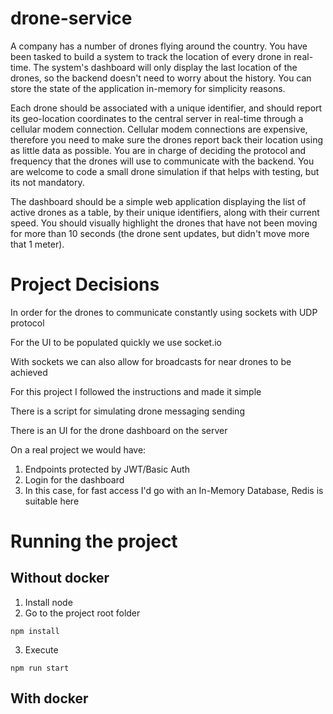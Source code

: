 # drone-service

A company has a number of drones flying around the country. You have been tasked to build a system to track the location of every drone in real-time. The system's dashboard will only display the last location of the drones, so the backend doesn't need to worry about the history. You can store the state of the application in-memory for simplicity reasons.

Each drone should be associated with a unique identifier, and should report its geo-location coordinates to the central server in real-time through a cellular modem connection. Cellular modem connections are expensive, therefore you need to make sure the drones report back their location using as little data as possible. You are in charge of deciding the protocol and frequency that the drones will use to communicate with the backend. You are welcome to code a small drone simulation if that helps with testing, but its not mandatory.

The dashboard should be a simple web application displaying the list of active drones as a table, by their unique identifiers, along with their current speed. You should visually highlight the drones that have not been moving for more than 10 seconds (the drone sent updates, but didn't move more that 1 meter).

# Project Decisions

In order for the drones to communicate constantly using sockets with UDP protocol

For the UI to be populated quickly we use socket.io 

With sockets we can also allow for broadcasts for near drones to be achieved

For this project I followed the instructions and made it simple

There is a script for simulating drone messaging sending

There is an UI for the drone dashboard on the server

On a real project we would have:

1. Endpoints protected by JWT/Basic Auth
2. Login for the dashboard
3. In this case, for fast access I'd go with an In-Memory Database, Redis is suitable here

# Running the project

## Without docker

1. Install node
2. Go to the project root folder

```shell script
npm install
```

3. Execute

```shell script
npm run start
```

## With docker
